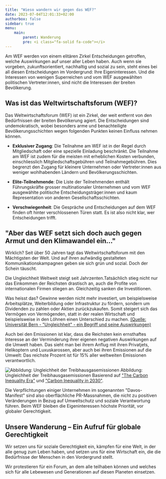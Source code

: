 ```yaml
---
title: "Wieso wandern wir gegen das WEF?"
date: 2023-07-04T12:01:33+02:00
authorbox: false
sidebar: true
menu: 
    main:
        parent: Wanderung
        pre: <i class="fa-solid fa-code"></i>
---
```


Am WEF werden von einem elitären Zirkel Entscheidungen getroffen, welche Auswirkungen auf unser aller Leben haben. Auch wenn sie vorgeben, zukunftsorientiert, nachhaltig und sozial zu sein, steht eines bei all diesen Entscheidungen im Vordergrund: Ihre Eigeninteressen. Und die Interessen von wenigen Superreichen und vom WEF ausgewählten politischen Vertreter:innen, sind nicht die Interessen der breiten Bevölkerung.

## Was ist das Weltwirtschaftsforum (WEF)?

Das Weltwirtschaftsforum (WEF) ist ein Zirkel, der weit entfernt von den Bedürfnissen der breiten Bevölkerung agiert. Die Entscheidungen sind undemokratisch, wobei besonders arme und benachteiligte Bevölkerungsschichten wegen folgenden Punkten keinen Einfluss nehmen können. 

- **Exklusiver Zugang**: Die Teilnahme am WEF ist in der Regel durch Mitgliedschaft oder eine spezielle Einladung beschränkt. Die Teilnahme am WEF ist zudem für die meisten mit erheblichen Kosten verbunden, einschliesslich Mitgliedschaftsgebühren und Teilnahmegebühren. Dies begrenzt den Zugang für kleinere Unternehmen oder Vertreter:innen aus weniger wohlhabenden Ländern und Bevölkerungsschichten.

- **Elite-Teilnehmende**: Die Liste der Teilnehmenden enthält Führungskräfte grosser multinationaler Unternehmen und vom WEF ausgewählte politische Entscheidungsträger:innen und kaum Representation von anderen Gesellschaftsschichten.

- **Verschwiegenheit**: Die Gespräche und Entscheidungen auf dem WEF finden oft hinter verschlossenen Türen statt. Es ist also nicht klar, wer Entscheidungen trifft.
    
## "Aber das WEF setzt sich doch auch gegen Armut und den Klimawandel ein…"

Wirklich? Seit über 50 Jahren tagt das Weltwirtschaftsforum mit den Mächtigsten der Welt. Und auf ihren aufwändig gestalteten Kommunikationskampagnen geben sie sich grün und sozial. Doch der Schein täuscht.

Die Ungleichheit Weltweit steigt seit Jahrzenten.Tatsächlich stieg nicht nur das Einkommen der Reichsten drastisch an, auch die Profite von internationalen Firmen stiegen an. Gleichzeitig sanken die Investitionen. 

Was heisst das? Gewinne werden nicht mehr investiert, um beispielsweise Arbeitsplätze, Weiterbildung oder Infrastruktur zu fördern, sondern um Dividenden zu zahlen oder Aktien zurückzukaufen. Somit steigert sich das Vermögen von Vermögenden, statt in der realen Wirtschaft und beispielsweise in den Löhnen einen Unterschied zu machen.  [(Quelle: Universität Bern - "Ungleichheit" - ein Begriff und seine Auswirkungen)](https://datablog.cde.unibe.ch/index.php/2019/02/06/inequality-en/)

Auch bei den Emissionen ist klar, dass die Reichsten kein ernsthaftes Interesse an der Verminderung ihrer eigenen negativen Auswirkungen auf die Umwelt haben. Das sieht man bei ihrem Anflug mit ihren Privatjets, Helikoptern und Luxuskarossen, aber auch bei ihren Emissionen auf die Umwelt: Das reichste Prozent ist für 15% aller weltweiten Emissionen verantwortlich.

![Abbildung: Ungleichheit der Treibhausgasemissionen](/img/co2deutsch.png)
Abbildung: Ungleichheit der Treibhausgasemissionen Basierend auf ["The Carbon Inequality Era"](https://policy-practice.oxfam.org/resources/the-carbon-inequality-era-an-assessment-of-the-global-distribution-of-consumpti-621049/) und ["Carbon Inequality in 2030"](https://oxfamilibrary.openrepository.com/bitstream/handle/10546/621305/bn-carbon-inequality-2030-051121-en.pdf).

Die Verpflichtungen einiger Unternehmen im sogenannten "Davos-Manifest" sind also oberflächliche PR-Massnahmen, die nicht zu positiven Veränderungen in Bezug auf Umweltschutz und soziale Verantwortung führen. Beim WEF bleiben die Eigeninteressen höchste Priorität, vor globaler Gerechtigkeit.

## Unsere Wanderung – Ein Aufruf für globale Gerechtigkeit

Wir setzen uns für soziale Gerechtigkeit ein, kämpfen für eine Welt, in der alle genug zum Leben haben, und setzen uns für eine Wirtschaft ein, die die Bedürfnisse der Menschen in den Vordergrund stellt.

Wir protestieren für ein Forum, an dem alle teilhaben können und welches sich für alle Lebewesen und Generationen auf diesen Planeten einsetzen.

